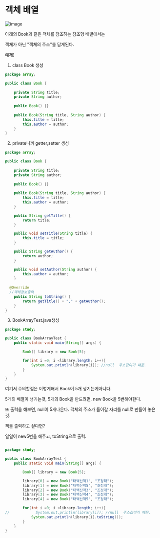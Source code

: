 # 객체 배열

![image](https://user-images.githubusercontent.com/85108615/185879098-0c945f7c-8f82-4c7f-b941-7a24f6ed7e5e.png)

아래의 Book과 같은 객체를 참조하는 참조형 배열에서는

객체가 아닌 "객체의 주소"를 담게된다.


예제)
1. class Book 생성

```java
package array;

public class Book {
   
	private String title;
	private String author;
	
	public Book() {}
	
	public Book(String title, String author) {
		this.title = title;
		this.author = author;
	}
}
```

2. private니까 getter,setter 생성
```java
package array;

public class Book {
   
	private String title;
	private String author;
	
	public Book() {}
	
	public Book(String title, String author) {
		this.title = title;
		this.author = author;
	}

	public String getTitle() {
		return title;
	}

	public void setTitle(String title) {
		this.title = title;
	}

	public String getAuthor() {
		return author;
	}

	public void setAuthor(String author) {
		this.author = author;
	}
	
  @Override 
  //객체정보출력
    public String toString() {
        return getTitle() + "," + getAuthor();
    }
}
```

3. BookArrayTest.java생성
```java
package study;

public class BookArrayTest {
    public static void main(String[] args) {

        Book[] library = new Book[5];

        for(int i =0; i <library.length; i++){
            System.out.println(library[i]); //null  주소값이기 때문.
        }
    }
}

```
여기서 주의할점은 이렇게해서 Book이 5개 생기는게아니다.

5개의 배열이 생기는것, 5개의 Book을 만드려면, new Book을 5번해야한다.

또 출력을 해보면, null이 5개나온다. 객체의 주소가 들어갈 자리를 null로 만들어 놓은것.

책을 출력하고 싶다면?

일일이 new5번을 해주고, toString으로 출력.

```java

package study;

public class BookArrayTest {
    public static void main(String[] args) {

        Book[] library = new Book[5];

        library[0] = new Book("태백산맥1", "조정래");
        library[1] = new Book("태백산맥5", "조정래");
        library[2] = new Book("태백산맥3", "조정래");
        library[3] = new Book("태백산맥4", "조정래");
        library[4] = new Book("태백산맥5", "조정래");

        for(int i =0; i <library.length; i++){
//            System.out.println(library[i]); //null  주소값이기 때문.
            System.out.println(library[i].toString());
        }
    }
}
```



